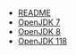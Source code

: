 - [README](README.md)
- [OpenJDK 7](docs/jdk7.md)
- [OpenJDK 8](docs/jdk8.md)
- [OpenJDK 118](docs/jdk11.md)

